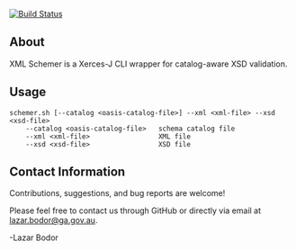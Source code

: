 [![Build Status](https://travis-ci.org/GeoscienceAustralia/xml-schemer.svg?branch=master)](https://travis-ci.org/GeoscienceAustralia/xml-schemer)

## About

XML Schemer is a Xerces-J CLI wrapper for catalog-aware XSD validation.

## Usage

```
schemer.sh [--catalog <oasis-catalog-file>] --xml <xml-file> --xsd <xsd-file>
    --catalog <oasis-catalog-file>   schema catalog file
    --xml <xml-file>                 XML file
    --xsd <xsd-file>                 XSD file
```

## Contact Information

Contributions, suggestions, and bug reports are welcome!

Please feel free to contact us through GitHub or directly via email at lazar.bodor@ga.gov.au.

-Lazar Bodor

